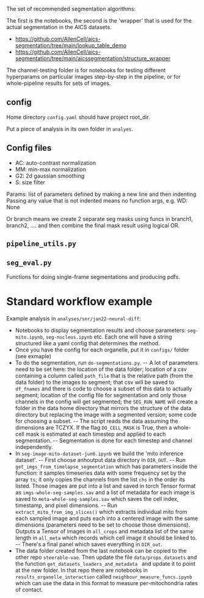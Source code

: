 The set of recommended segmentation algorithms:

The first is the notebooks, the second is the 'wrapper' that is used for the actual segmentation in the AICS datasets. 
- https://github.com/AllenCell/aics-segmentation/tree/main/lookup_table_demo
- https://github.com/AllenCell/aics-segmentation/tree/main/aicssegmentation/structure_wrapper


The channel-testing folder is for notebooks for testing different hyperparams on particular images step-by-step in the pipeline, or for whole-pipeline results for sets of images.

## config
Home directory `config.yaml` should have project root_dir. 

Put a piece of analysis in its own folder in `analyes`. 


## Config files 
- AC: auto-contrast normalization 
- MM: min-max normalization
- G2: 2d gaussian smoothing
- S: size filter

Params: list of parameters defined by making a new line and then indenting
Passing any value that is not indented means no function args, e.g. 
WD: None

Or branch means we create 2 separate seg masks using funcs in branch1, branch2, .... 
and then combine the final mask result using logical OR. 

## `pipeline_utils.py`

## `seg_eval.py`
Functions for doing single-frame segmentations and producing pdfs. 



# Standard workflow example 
Example analysis in `analyses/snr/jan22-neural-diff`:
- Notebooks to display segmentation results and choose parameters: `seg-mito.ipynb`, `seg-nucleus.ipynb` etc. Each one will have a string structured like a yaml config that determines the method. 
- Once you have the config for each organelle, put it in `configs/` folder (see exmaple)
- To do the segmentation, run `do-segmentations.py`.
    -- A lot of parameters need to be set here: the location of the data folder; location of a csv containing a column called `path_file` that is the relative path (from the data folder) to the images to segment; that csv will be saved to `df_fnames` and there is code to choose a subset of this data to actually segment; location of the config file for segmentation and only those channels in the config will get segmented; the `SEG_RUN_NAME` will create a folder in the data home directory that mirrors the structure of the data directory but replacing the image with a segmented version; some code for choosing a subset. 
    -- The script reads the data assuming the dimensions are TCZYX. If the flag `DO_CELL_MASK` is True, then  a whole-cell mask is estimated at each timestep and applied to each segmentation. 
    -- Segmentation is done for each timestep and channel independently. 
- In `seg-image-mito-dataset-jun6.ipynb` we build the 'mito inference dataset'. 
    -- First choose anhoutput data directory in `DIR_OUT`. 
    -- Run `get_imgs_from_timelapse_segmentation` which has parameters inside the function: it samples timeseries data with some frequency set by the array `ts`; it only copies the channels from the list `chs` in the order its listed. Those images are put into a list and saved in torch Tensor format as `imgs-whole-seg-samples.sav` and a list of metadata for each image is saved to `meta-whole-seg-samples.sav` which saves the cell index, timestamp, and pixel dimensions.
    -- Run `extract_mito_from_img_slices()` which extracts individual mito from each sampled image and puts each into a centered image with the same dimensions (parameters need to be set to choose those dimensions). Outputs a Tensor of images in `all_crops` and metadata list of the same length in `all_meta` which records which cell image it should be linked to.
    -- There's a final panel which saves everything in `DIR_out`. 
- The data folder created from the last notebook can be copied to the other repo `steerable-vae`. Then update the file `data/props_datasets` and the function `get_datasets_loaders_and_metadata ` and update it to point at the new folder. In that repo there are notebooks in `results_organelle_interaction` called `neighbour_measure_funcs.ipynb` which can use the data in this format to measure per-mitochondria rates of contact.




